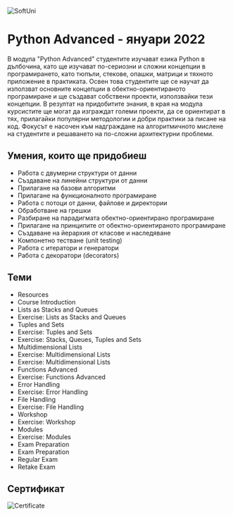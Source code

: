 ![SoftUni](https://camo.githubusercontent.com/42a8354a436ef9f08168b5b971dbc7646ab3abfdf1056db81c3bdd5734b97e9f/68747470733a2f2f6e616b6f762e636f6d2f77702d636f6e74656e742f75706c6f6164732f323031342f30312f536f6674776172652d556e69766572736974792d4c6f676f2d626c75652d686f72697a6f6e74616c2e706e67)
# Python Advanced - януари 2022
В модула "Python Advanced" студентите изучават езика Python в дълбочина, като ще изучават по-сериозни и сложни концепции в програмирането, като тюпъли, стекове, опашки, матрици и тяхното приложение в практиката. Освен това студентите ще се научат да използват основните концепции в обектно-ориентираното програмиране и ще създават собствени проекти, използвайки тези концепции. В резултат на придобитите знания, в края на модула курсистите ще могат да изграждат големи проекти, да се ориентират в тях, прилагайки популярни методологии и добри практики за писане на код. 
Фокусът е насочен към надграждане на алгоритмичното мислене на студентите и решаването на по-сложни архитектурни проблеми.
## Умения, които ще придобиеш
- Работа с двумерни структури от данни
- Създаване на линейни структури от данни
- Прилагане на базови алгоритми
- Прилагане на функционалното програмиране
- Работа с потоци от данни, файлове и директории
- Обработване на грешки
- Разбиране на парадигмата обектно-ориентирано програмиране
- Прилагане на принципите от обектно-ориентираното програмиране
- Създаване на йерархия от класове и наследяване
- Компонетно тестване (unit testing)
- Работа с итератори и генератори
- Работа с декоратори (decorators)
## Теми
- Resources
- Course Introduction
- Lists as Stacks and Queues
- Exercise: Lists as Stacks and Queues
- Tuples and Sets
- Exercise: Tuples and Sets
- Exercise: Stacks, Queues, Tuples and Sets
- Multidimensional Lists
- Exercise: Multidimensional Lists
- Exercise: Multidimensional Lists
- Functions Advanced
- Exercise: Functions Advanced
- Error Handling
- Exercise: Error Handling
- File Handling
- Exercise: File Handling
- Workshop
- Exercise: Workshop
- Modules
- Exercise: Modules
- Exam Preparation
- Exam Preparation
- Regular Exam
- Retake Exam
## Сертификат
![Certificate](https://softuni.bg/certificates/certificates/converttoimage/126198?code=fcf87a90)
